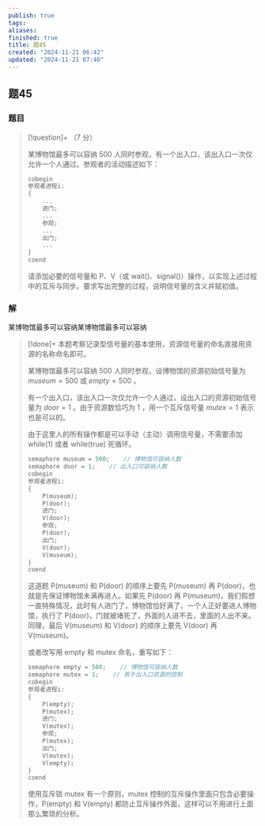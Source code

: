 ```yaml
---
publish: true
tags: 
aliases: 
finished: true
title: 题45
created: "2024-11-21 06:42"
updated: "2024-11-21 07:40"
---
```

## 题45
### 题目
> [!question]+
> （7 分）
> 
> 某博物馆最多可以容纳 $500$ 人同时参观，有一个出入口，该出入口一次仅允许一个人通过。参观者的活动描述如下：
> 
> ```cpp
> cobegin
> 参观者进程i:
> {
>     ...
>     进门;
>     ...
>     参观;
>     ...
>     出门;
>     ...
> }
> coend
> ```
> 
> 请添加必要的信号量和 P、V（或 wait()、signal()）操作，以实现上述过程中的互斥与同步。要求写出完整的过程，说明信号量的含义并赋初值。
### 解
某博物馆最多可以容纳某博物馆最多可以容纳
> [!done]+
> 本题考察记录型信号量的基本使用，资源信号量的命名直接用资源的名称命名即可。
> 
> 某博物馆最多可以容纳 $500$ 人同时参观，设博物馆的资源初始信号量为 $museum = 500$ 或 $empty = 500$ 。
> 
> 有一个出入口，该出入口一次仅允许一个人通过，设出入口的资源初始信号量为 $door = 1$ 。由于资源数恰巧为 $1$ ，用一个互斥信号量 $mutex = 1$ 表示也是可以的。
> 
> 由于这里人的所有操作都是可以手动（主动）调用信号量，不需要添加 while(1) 或者 while(true) 死循环。
> 
> ```cpp
> semaphore museum = 500;    // 博物馆可容纳人数
> semaphore door = 1;    // 出入口可容纳人数
> cobegin
> 参观者进程i:
> {
>     P(museum);
>     P(door);
>     进门;
>     V(door);
>     参观;
>     P(door);
>     出门;
>     V(door);
>     V(museum);
> }
> coend
> ```
> 
> 这道题 P(museum) 和 P(door) 的顺序上要先 P(museum) 再 P(door)，也就是先保证博物馆未满再进人。如果先 P(door) 再 P(museum)，我们假想一直特殊情况，此时有人进门了，博物馆恰好满了，一个人正好要进人博物馆，执行了 P(door)，门就被堵死了，外面的人进不去，里面的人出不来。同理，最后 V(museum) 和 V(door) 的顺序上要先 V(door) 再 V(museum)。
> 
> 或者改写用 empty 和 mutex 命名，重写如下：
> 
> ```cpp
> semaphore empty = 500;    // 博物馆可容纳人数
> semaphore mutex = 1;    // 用于出入口资源的控制
> cobegin
> 参观者进程i:
> {
>     P(empty);
>     P(mutex);
>     进门;
>     V(mutex);
>     参观;
>     P(mutex);
>     出门;
>     V(mutex);
>     V(empty);
> }
> coend
> ```
> 
> 使用互斥锁 mutex 有一个原则，mutex 控制的互斥操作里面只包含必要操作，P(empty) 和 V(empty) 都防止互斥操作外面，这样可以不用进行上面那么繁琐的分析。